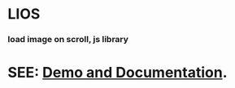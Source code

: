 # LIOS
### load image on scroll, js library

# SEE: [Demo and Documentation](https://sinaibnamin.github.io/lios/).
